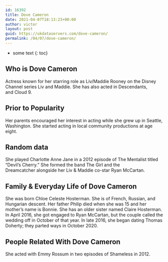 ```yaml
---
id: 16392
title: Dove Cameron
date: 2021-04-07T18:13:23+00:00
author: victor
layout: post
guid: https://ukdataservers.com/dove-cameron/
permalink: /04/07/dove-cameron/
---
```


* some text
{: toc}


## Who is Dove Cameron



Actress known for her starring role as Liv/Maddie Rooney on the Disney Channel series Liv and Maddie. She has also acted in Descendants, and Cloud 9. 

                
                
                
## Prior to Popularity



Her parents encouraged her interest in acting while she grew up in Seattle, Washington. She started acting in local community productions at age eight. 

                
                
                
## Random data



She played Charlotte Anne Jane in a 2012 episode of The Mentalist titled &#8220;Devil&#8217;s Cherry.&#8221; She formed the band The Girl and the Dreamcatcher alongside her Liv & Maddie co-star Ryan McCartan. 

                
                
                
## Family & Everyday Life of Dove Cameron



She was born Chloe Celeste Hosterman. She is of French, Russian, and Hungarian descent. Her father Philip died when she was 15 and her mother&#8217;s name is Bonnie. She has an older sister named Claire Hosterman. In April 2016, she got engaged to Ryan McCartan, but the couple called the wedding off in October of that year. In late 2016, she began dating Thomas Doherty; they parted ways in October 2020.

                
                
                
## People Related With Dove Cameron



She acted with Emmy Rossum in two episodes of Shameless in 2012.  

                
              
            
          
          
          